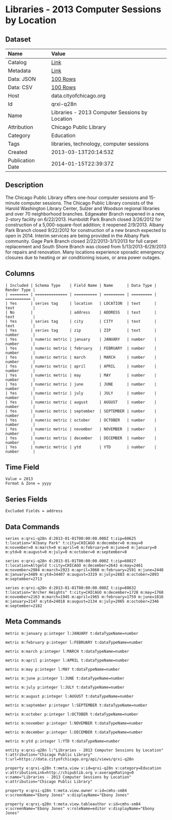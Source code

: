 # Libraries - 2013 Computer Sessions by Location

## Dataset

| Name | Value |
| :--- | :---- |
| Catalog | [Link](https://catalog.data.gov/dataset/libraries-2013-computer-sessions-by-location-1a05c) |
| Metadata | [Link](https://data.cityofchicago.org/api/views/qrxi-q28n) |
| Data: JSON | [100 Rows](https://data.cityofchicago.org/api/views/qrxi-q28n/rows.json?max_rows=100) |
| Data: CSV | [100 Rows](https://data.cityofchicago.org/api/views/qrxi-q28n/rows.csv?max_rows=100) |
| Host | data.cityofchicago.org |
| Id | qrxi-q28n |
| Name | Libraries - 2013 Computer Sessions by Location |
| Attribution | Chicago Public Library |
| Category | Education |
| Tags | libraries, technology, computer sessions |
| Created | 2013-03-13T20:14:53Z |
| Publication Date | 2014-01-15T22:39:37Z |

## Description

The Chicago Public Library offers one-hour computer sessions and 15-minute computer sessions. The Chicago Public Library consists of the Harold Washington Library Center, Sulzer and Woodson regional libraries and over 70 neighborhood branches. Edgewater Branch reopened in a new, 2-story facility on 6/22/2013. Humboldt Park Branch closed 3/26/2012 for construction of a 5,000-square-foot addition; it reopened 2/9/2013. Albany Park Branch closed 9/22/2012 for construction of a new branch expected to open in 2014. Interim services are being provided in the Albany Park community. Gage Park Branch closed 2/22/2013-3/1/2013 for full carpet replacement and South Shore Branch was closed from 5/13/2013-6/29/2013 for repairs and renovation. Many locations experience sporadic emergency closures due to heating or air conditioning issues, or area power outages.

## Columns

```ls
| Included | Schema Type    | Field Name | Name      | Data Type | Render Type |
| ======== | ============== | ========== | ========= | ========= | =========== |
| Yes      | series tag     | location   | LOCATION  | text      | text        |
| No       |                | address    | ADDRESS   | text      | text        |
| Yes      | series tag     | city       | CITY      | text      | text        |
| Yes      | series tag     | zip        | ZIP       | text      | number      |
| Yes      | numeric metric | january    | JANUARY   | number    | number      |
| Yes      | numeric metric | february   | FEBRUARY  | number    | number      |
| Yes      | numeric metric | march      | MARCH     | number    | number      |
| Yes      | numeric metric | april      | APRIL     | number    | number      |
| Yes      | numeric metric | may        | MAY       | number    | number      |
| Yes      | numeric metric | june       | JUNE      | number    | number      |
| Yes      | numeric metric | july       | JULY      | number    | number      |
| Yes      | numeric metric | august     | AUGUST    | number    | number      |
| Yes      | numeric metric | september  | SEPTEMBER | number    | number      |
| Yes      | numeric metric | october    | OCTOBER   | number    | number      |
| Yes      | numeric metric | november   | NOVEMBER  | number    | number      |
| Yes      | numeric metric | december   | DECEMBER  | number    | number      |
| Yes      | numeric metric | ytd        | YTD       | number    | number      |
```

## Time Field

```ls
Value = 2013
Format & Zone = yyyy
```

## Series Fields

```ls
Excluded Fields = address
```

## Data Commands

```ls
series e:qrxi-q28n d:2013-01-01T00:00:00.000Z t:zip=60625 t:location="Albany Park" t:city=CHICAGO m:december=0 m:may=0 m:november=0 m:march=0 m:april=0 m:february=0 m:june=0 m:january=0 m:ytd=0 m:august=0 m:july=0 m:october=0 m:september=0

series e:qrxi-q28n d:2013-01-01T00:00:00.000Z t:zip=60827 t:location=Altgeld t:city=CHICAGO m:december=2643 m:may=2461 m:november=2984 m:march=2923 m:april=3060 m:february=2591 m:june=2448 m:january=3489 m:ytd=34407 m:august=3319 m:july=2883 m:october=2893 m:september=2713

series e:qrxi-q28n d:2013-01-01T00:00:00.000Z t:zip=60632 t:location="Archer Heights" t:city=CHICAGO m:december=1728 m:may=1768 m:november=2163 m:march=1945 m:april=1965 m:february=1759 m:june=1816 m:january=2147 m:ytd=24018 m:august=2134 m:july=2065 m:october=2346 m:september=2182
```

## Meta Commands

```ls
metric m:january p:integer l:JANUARY t:dataTypeName=number

metric m:february p:integer l:FEBRUARY t:dataTypeName=number

metric m:march p:integer l:MARCH t:dataTypeName=number

metric m:april p:integer l:APRIL t:dataTypeName=number

metric m:may p:integer l:MAY t:dataTypeName=number

metric m:june p:integer l:JUNE t:dataTypeName=number

metric m:july p:integer l:JULY t:dataTypeName=number

metric m:august p:integer l:AUGUST t:dataTypeName=number

metric m:september p:integer l:SEPTEMBER t:dataTypeName=number

metric m:october p:integer l:OCTOBER t:dataTypeName=number

metric m:november p:integer l:NOVEMBER t:dataTypeName=number

metric m:december p:integer l:DECEMBER t:dataTypeName=number

metric m:ytd p:integer l:YTD t:dataTypeName=number

entity e:qrxi-q28n l:"Libraries - 2013 Computer Sessions by Location" t:attribution="Chicago Public Library" t:url=https://data.cityofchicago.org/api/views/qrxi-q28n

property e:qrxi-q28n t:meta.view v:id=qrxi-q28n v:category=Education v:attributionLink=http://chipublib.org v:averageRating=0 v:name="Libraries - 2013 Computer Sessions by Location" v:attribution="Chicago Public Library"

property e:qrxi-q28n t:meta.view.owner v:id=cmhs-sm84 v:screenName="Ebony Jones" v:displayName="Ebony Jones"

property e:qrxi-q28n t:meta.view.tableauthor v:id=cmhs-sm84 v:screenName="Ebony Jones" v:roleName=editor v:displayName="Ebony Jones"
```